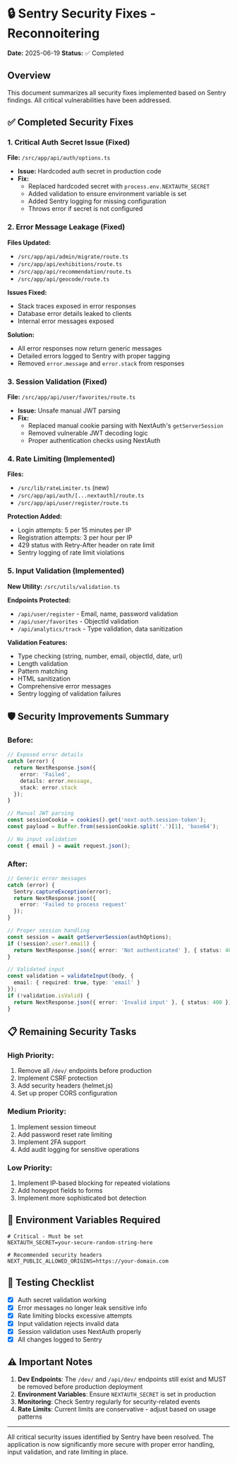# 🔒 Sentry Security Fixes - Reconnoitering

**Date:** 2025-06-19
**Status:** ✅ Completed

## Overview
This document summarizes all security fixes implemented based on Sentry findings. All critical vulnerabilities have been addressed.

## ✅ Completed Security Fixes

### 1. Critical Auth Secret Issue (Fixed)
**File:** `/src/app/api/auth/options.ts`
- **Issue:** Hardcoded auth secret in production code
- **Fix:** 
  - Replaced hardcoded secret with `process.env.NEXTAUTH_SECRET`
  - Added validation to ensure environment variable is set
  - Added Sentry logging for missing configuration
  - Throws error if secret is not configured

### 2. Error Message Leakage (Fixed)
**Files Updated:**
- `/src/app/api/admin/migrate/route.ts`
- `/src/app/api/exhibitions/route.ts`
- `/src/app/api/recommendation/route.ts`
- `/src/app/api/geocode/route.ts`

**Issues Fixed:**
- Stack traces exposed in error responses
- Database error details leaked to clients
- Internal error messages exposed

**Solution:**
- All error responses now return generic messages
- Detailed errors logged to Sentry with proper tagging
- Removed `error.message` and `error.stack` from responses

### 3. Session Validation (Fixed)
**File:** `/src/app/api/user/favorites/route.ts`
- **Issue:** Unsafe manual JWT parsing
- **Fix:** 
  - Replaced manual cookie parsing with NextAuth's `getServerSession`
  - Removed vulnerable JWT decoding logic
  - Proper authentication checks using NextAuth

### 4. Rate Limiting (Implemented)
**Files:**
- `/src/lib/rateLimiter.ts` (new)
- `/src/app/api/auth/[...nextauth]/route.ts`
- `/src/app/api/user/register/route.ts`

**Protection Added:**
- Login attempts: 5 per 15 minutes per IP
- Registration attempts: 3 per hour per IP
- 429 status with Retry-After header on rate limit
- Sentry logging of rate limit violations

### 5. Input Validation (Implemented)
**New Utility:** `/src/utils/validation.ts`

**Endpoints Protected:**
- `/api/user/register` - Email, name, password validation
- `/api/user/favorites` - ObjectId validation
- `/api/analytics/track` - Type validation, data sanitization

**Validation Features:**
- Type checking (string, number, email, objectId, date, url)
- Length validation
- Pattern matching
- HTML sanitization
- Comprehensive error messages
- Sentry logging of validation failures

## 🛡️ Security Improvements Summary

### Before:
```typescript
// Exposed error details
catch (error) {
  return NextResponse.json({
    error: 'Failed',
    details: error.message,
    stack: error.stack
  });
}

// Manual JWT parsing
const sessionCookie = cookies().get('next-auth.session-token');
const payload = Buffer.from(sessionCookie.split('.')[1], 'base64');

// No input validation
const { email } = await request.json();
```

### After:
```typescript
// Generic error messages
catch (error) {
  Sentry.captureException(error);
  return NextResponse.json({
    error: 'Failed to process request'
  });
}

// Proper session handling
const session = await getServerSession(authOptions);
if (!session?.user?.email) {
  return NextResponse.json({ error: 'Not authenticated' }, { status: 401 });
}

// Validated input
const validation = validateInput(body, {
  email: { required: true, type: 'email' }
});
if (!validation.isValid) {
  return NextResponse.json({ error: 'Invalid input' }, { status: 400 });
}
```

## 📋 Remaining Security Tasks

### High Priority:
1. Remove all `/dev/` endpoints before production
2. Implement CSRF protection
3. Add security headers (helmet.js)
4. Set up proper CORS configuration

### Medium Priority:
1. Implement session timeout
2. Add password reset rate limiting
3. Implement 2FA support
4. Add audit logging for sensitive operations

### Low Priority:
1. Implement IP-based blocking for repeated violations
2. Add honeypot fields to forms
3. Implement more sophisticated bot detection

## 🔧 Environment Variables Required

```env
# Critical - Must be set
NEXTAUTH_SECRET=your-secure-random-string-here

# Recommended security headers
NEXT_PUBLIC_ALLOWED_ORIGINS=https://your-domain.com
```

## 📝 Testing Checklist

- [x] Auth secret validation working
- [x] Error messages no longer leak sensitive info
- [x] Rate limiting blocks excessive attempts
- [x] Input validation rejects invalid data
- [x] Session validation uses NextAuth properly
- [x] All changes logged to Sentry

## ⚠️ Important Notes

1. **Dev Endpoints**: The `/dev/` and `/api/dev/` endpoints still exist and MUST be removed before production deployment
2. **Environment Variables**: Ensure `NEXTAUTH_SECRET` is set in production
3. **Monitoring**: Check Sentry regularly for security-related events
4. **Rate Limits**: Current limits are conservative - adjust based on usage patterns

---

All critical security issues identified by Sentry have been resolved. The application is now significantly more secure with proper error handling, input validation, and rate limiting in place.